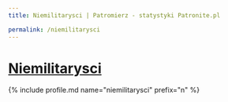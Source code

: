 ```yaml
---
title: Niemilitarysci | Patromierz - statystyki Patronite.pl

permalink: /niemilitarysci
---
```


# [Niemilitarysci](https://patronite.pl/niemilitarysci)

{% include profile.md name="niemilitarysci" prefix="n" %}
